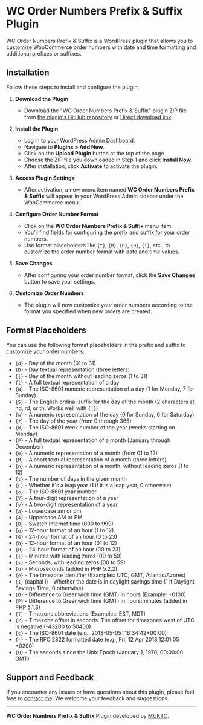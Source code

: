 # WC Order Numbers Prefix & Suffix Plugin

WC Order Numbers Prefix & Suffix is a WordPress plugin that allows you to customize WooCommerce order numbers with date and time formatting and additional prefixes or suffixes.

## Installation

Follow these steps to install and configure the plugin:

1. **Download the Plugin**
   - Download the "WC Order Numbers Prefix & Suffix" plugin ZIP file from [the plugin's GitHub repository](https://github.com/muktoapb/wc-order-number-prefix-suffix/tree/main) or [Direct download link](https://github.com/muktoapb/wc-order-number-prefix-suffix/archive/refs/heads/main.zip).

2. **Install the Plugin**
   - Log in to your WordPress Admin Dashboard.
   - Navigate to **Plugins > Add New**.
   - Click on the **Upload Plugin** button at the top of the page.
   - Choose the ZIP file you downloaded in Step 1 and click **Install Now**.
   - After installation, click **Activate** to activate the plugin.

3. **Access Plugin Settings**
   - After activation, a new menu item named **WC Order Numbers Prefix & Suffix** will appear in your WordPress Admin sidebar under the WooCommerce menu.

4. **Configure Order Number Format**
   - Click on the **WC Order Numbers Prefix & Suffix** menu item.
   - You'll find fields for configuring the prefix and suffix for your order numbers.
   - Use format placeholders like `{Y}`, `{M}`, `{D}`, `{H}`, `{i}`, etc., to customize the order number format with date and time values.

5. **Save Changes**
   - After configuring your order number format, click the **Save Changes** button to save your settings.

6. **Customize Order Numbers**
   - The plugin will now customize your order numbers according to the format you specified when new orders are created.

## Format Placeholders

You can use the following format placeholders in the prefix and suffix to customize your order numbers:

- `{d}` - Day of the month (01 to 31)
- `{D}` - Day textual representation (three letters)
- `{j}` - Day of the month without leading zeros (1 to 31)
- `{l}` - A full textual representation of a day
- `{N}` - The ISO-8601 numeric representation of a day (1 for Monday, 7 for Sunday)
- `{S}` - The English ordinal suffix for the day of the month (2 characters st, nd, rd, or th. Works well with `{j}`)
- `{w}` - A numeric representation of the day (0 for Sunday, 6 for Saturday)
- `{z}` - The day of the year (from 0 through 365)
- `{W}` - The ISO-8601 week number of the year (weeks starting on Monday)
- `{F}` - A full textual representation of a month (January through December)
- `{m}` - A numeric representation of a month (from 01 to 12)
- `{M}` - A short textual representation of a month (three letters)
- `{n}` - A numeric representation of a month, without leading zeros (1 to 12)
- `{t}` - The number of days in the given month
- `{L}` - Whether it's a leap year (1 if it is a leap year, 0 otherwise)
- `{o}` - The ISO-8601 year number
- `{Y}` - A four-digit representation of a year
- `{y}` - A two-digit representation of a year
- `{a}` - Lowercase am or pm
- `{A}` - Uppercase AM or PM
- `{B}` - Swatch Internet time (000 to 999)
- `{g}` - 12-hour format of an hour (1 to 12)
- `{G}` - 24-hour format of an hour (0 to 23)
- `{h}` - 12-hour format of an hour (01 to 12)
- `{H}` - 24-hour format of an hour (00 to 23)
- `{i}` - Minutes with leading zeros (00 to 59)
- `{s}` - Seconds, with leading zeros (00 to 59)
- `{u}` - Microseconds (added in PHP 5.2.2)
- `{e}` - The timezone identifier (Examples: UTC, GMT, Atlantic/Azores)
- `{I}` (capital i) - Whether the date is in daylight savings time (1 if Daylight Savings Time, 0 otherwise)
- `{O}` - Difference to Greenwich time (GMT) in hours (Example: +0100)
- `{P}` - Difference to Greenwich time (GMT) in hours:minutes (added in PHP 5.1.3)
- `{T}` - Timezone abbreviations (Examples: EST, MDT)
- `{Z}` - Timezone offset in seconds. The offset for timezones west of UTC is negative (-43200 to 50400)
- `{c}` - The ISO-8601 date (e.g., 2013-05-05T16:34:42+00:00)
- `{r}` - The RFC 2822 formatted date (e.g., Fri, 12 Apr 2013 12:01:05 +0200)
- `{U}` - The seconds since the Unix Epoch (January 1, 1970, 00:00:00 GMT)

## Support and Feedback

If you encounter any issues or have questions about this plugin, please feel free to [contact me](mailto:hello@mukto.info). We welcome your feedback and suggestions.

---

**WC Order Numbers Prefix & Suffix** Plugin developed by [MUKTO](https://mukto.info/).
